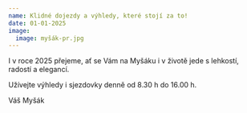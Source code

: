 ```yaml
---
name: Klidné dojezdy a výhledy, které stojí za to!
date: 01-01-2025
image:
  image: myšák-pr.jpg
---
```

I﻿ v roce 2025 přejeme, ať se Vám na Myšáku i v životě jede s lehkostí, radostí a elegancí. 

Užívejte výhledy i sjezdovky denně od 8.30 h do 16.00 h.

V﻿áš Myšák